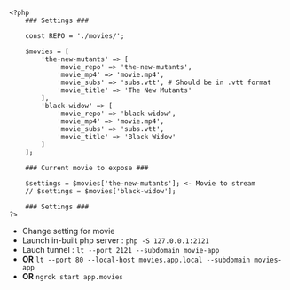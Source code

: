 ```
<?php
    ### Settings ###

    const REPO = './movies/';

    $movies = [
        'the-new-mutants' => [
            'movie_repo' => 'the-new-mutants',
            'movie_mp4' => 'movie.mp4',
            'movie_subs' => 'subs.vtt', # Should be in .vtt format
            'movie_title' => 'The New Mutants'
        ],
        'black-widow' => [
            'movie_repo' => 'black-widow',
            'movie_mp4' => 'movie.mp4',
            'movie_subs' => 'subs.vtt',
            'movie_title' => 'Black Widow'
        ]
    ];

    ### Current movie to expose ###

    $settings = $movies['the-new-mutants']; <- Movie to stream
    // $settings = $movies['black-widow'];

    ### Settings ###
?>
```

- Change setting for movie
- Launch in-built php server : `php -S 127.0.0.1:2121`
- Lauch tunnel : `lt --port 2121 --subdomain movie-app`
- **OR** `lt --port 80 --local-host movies.app.local --subdomain movies-app`
- **OR** `ngrok start app.movies`